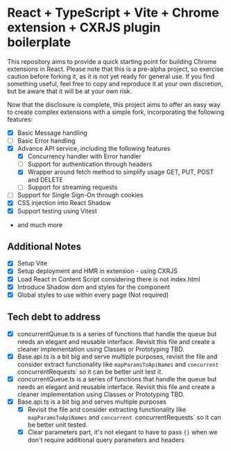 # React + TypeScript + Vite + Chrome extension + CXRJS plugin boilerplate

This repository aims to provide a quick starting point for building Chrome extensions in React. Please note that this is a pre-alpha project, so exercise caution before forking it, as it is not yet ready for general use. If you find something useful, feel free to copy and reproduce it at your own discretion, but be aware that it will be at your own risk.

Now that the disclosure is complete, this project aims to offer an easy way to create complex extensions with a simple fork, incorporating the following features:

- [x] Basic Message handling
- [ ] Basic Error handling
- [x] Advance API service, including the following features
  - [x] Concurrency handler with Error handler
  - [ ] Support for authentication through headers
  - [x] Wrapper around fetch method to simplify usage GET, PUT, POST and DELETE
  - [ ] Support for streaming requests
- [ ] Support for Single Sign-On through cookies
- [x] CSS injection into React Shadow
- [x] Support testing using Vitest
- and much more

## Additional Notes

- [x] Setup Vite
- [x] Setup deployment and HMR in extension - using CXRJS
- [x] Load React in Content Script considering there is not index.html
- [x] Introduce Shadow dom and styles for the component
- [x] Global styles to use within every page (Not required)

## Tech debt to address

- [x] concurrentQueue.ts is a series of functions that handle the queue but needs an elegant and reusable interface. Revisit this file and create a cleaner implementation using Classes or Prototyping TBD.
- [x] Base.api.ts is a bit big and serve multiple purposes, revisit the file and consider extract functionality like `mapParamsToApiNames` and `concurrent `concurrentRequests` so it can be better unit test it.
- [x] concurrentQueue.ts is a series of functions that handle the queue but needs an elegant and reusable interface. Revisit this file and create a cleaner implementation using Classes or Prototyping TBD.
- [x] Base.api.ts is a bit big and serves multiple purposes
  - [x] Revisit the file and consider extracting functionality like `mapParamsToApiNames` and `concurrent `concurrentRequests` so it can be better unit tested.
  - [x] Clear parameters part, it's not elegant to have to pass `{}` when we don't require additional query parameters and headers
